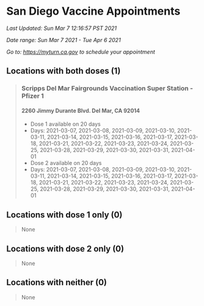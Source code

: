 # San Diego Vaccine Appointments
*Last Updated: Sun Mar 7 12:16:57 PST 2021*

*Date range: Sun Mar 7 2021 - Tue Apr 6 2021*

*Go to: <https://myturn.ca.gov> to schedule your appointment*


## Locations with both doses (1)

>### Scripps Del Mar Fairgrounds Vaccination Super Station - Pfizer 1
>#### 2260 Jimmy Durante Blvd. Del Mar, CA 92014
>- Dose 1 available on 20 days
>  - Days: 2021-03-07, 2021-03-08, 2021-03-09, 2021-03-10, 2021-03-11, 2021-03-14, 2021-03-15, 2021-03-16, 2021-03-17, 2021-03-18, 2021-03-21, 2021-03-22, 2021-03-23, 2021-03-24, 2021-03-25, 2021-03-28, 2021-03-29, 2021-03-30, 2021-03-31, 2021-04-01
>- Dose 2 available on 20 days
>  - Days: 2021-03-07, 2021-03-08, 2021-03-09, 2021-03-10, 2021-03-11, 2021-03-14, 2021-03-15, 2021-03-16, 2021-03-17, 2021-03-18, 2021-03-21, 2021-03-22, 2021-03-23, 2021-03-24, 2021-03-25, 2021-03-28, 2021-03-29, 2021-03-30, 2021-03-31, 2021-04-01

## Locations with dose 1 only (0)

>None

## Locations with dose 2 only (0)

>None

## Locations with neither (0)

>None

